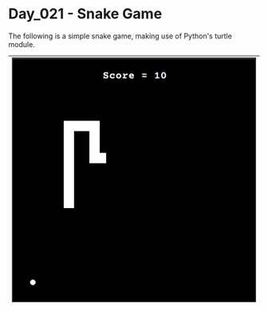# Day_021 - Snake Game

The following is a simple snake game, making use of Python's turtle module.

| ![Preview](./assets/game.png) |
|:-------------------------------:|
